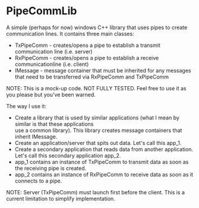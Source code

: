 # PipeCommLib
A simple (perhaps for now)  windows C++ library that uses pipes to create communication lines. It contains three main classes:
+ TxPipeComm - creates/opens a pipe to establish a transmit communication line (i.e. server)
+ RxPipeComm - creates/opens a pipe to establish a receive communicationline (i.e. client)
+ IMessage - message container that must be inherited for any messages that need to be transferred via RxPipeComm and TxPipeComm

NOTE: This is a mock-up code. NOT FULLY TESTED. Feel free to use it as you please but you've been warned. 

The way I use it:
- Create a library that is used by similar applications (what I mean by similar is that these applications  
  use a common library). This library creates message containers that inherit IMessage. 
- Create an application/server that spits out data. Let's call this app_1.
- Create a secondary application that reads data from another application. Let's call this secondary application app_2.
- app_1 contains an instance of TxPipeComm to transmit data as soon as the receiving pipe is created.
- app_2 contains an instance of RxPipeComm to receive data as soon as it connects to a pipe. 

NOTE: Server (TxPipeComm) must launch first before the client. This is a current limitation to simplify implementation.
